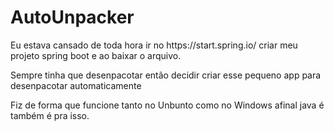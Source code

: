 # AutoUnpacker
<p>
Eu estava cansado de toda hora ir no https://start.spring.io/
criar meu projeto spring boot e ao baixar o arquivo.
</p>

<p>
Sempre tinha que desenpacotar então decidir criar esse pequeno app para desenpacotar automaticamente
</p>

<p>
Fiz de forma que funcione tanto no Unbunto como no Windows afinal java é também é pra isso.
</p>